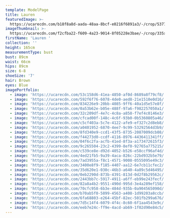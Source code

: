 ```yaml
---
template: ModelPage
title: Lauren
featuredImage: >-
  https://ucarecdn.com/b18f8a8d-aada-48aa-8bcf-e0216f6891a3/-/crop/5377x2589/0,0/-/preview/
imageThumbnail: >-
  https://ucarecdn.com/f2cfba22-f609-4a23-9014-8f05228e3bae/-/crop/335x471/100,0/-/preview/
firstName: 'Lauren '
collection: ''
height: 165cm
measurementType: bust
bust: 89cm
waist: 66cm
hips: 89cm
size: 6-8
shoeSize: '7'
hair: Brown
eyes: Blue
imagePortfolio:
  - image: 'https://ucarecdn.com/53c158d6-41ea-4850-af0d-8689a8f79cf8/'
  - image: 'https://ucarecdn.com/592f6f76-6078-4de0-aed8-21e1510e0d16/'
  - image: 'https://ucarecdn.com/834226e9-20bb-4085-9ff6-40a1d5e57e8f/'
  - image: 'https://ucarecdn.com/0a53b62e-b05e-488f-97a6-f982257050a1/'
  - image: 'https://ucarecdn.com/32c209df-4e7c-4c8a-a858-f7ef4c0146e3/'
  - image: 'https://ucarecdn.com/cfcad00f-148c-4c6f-93b0-0b5360805a46/'
  - image: 'https://ucarecdn.com/c5cf403a-5c7e-4122-afe9-ef327c2d8eb8/'
  - image: 'https://ucarecdn.com/a0401952-6870-4ee7-9c99-53292564d3b9/'
  - image: 'https://ucarecdn.com/8fd340e9-ccd1-43f5-8735-2087009dcb08/'
  - image: 'https://ucarecdn.com/f44273d0-ccdf-4116-8976-4436411341ff/'
  - image: 'https://ucarecdn.com/04f6c2fa-acfb-41ed-8f3a-a173472615f3/'
  - image: 'https://ucarecdn.com/9c265504-23c2-4399-8ef0-92765a775215/'
  - image: 'https://ucarecdn.com/c539ce8e-d92d-4052-b526-e58ccf96af4d/'
  - image: 'https://ucarecdn.com/4ed21fb5-9a39-4aca-826c-22bd932b5e79/'
  - image: 'https://ucarecdn.com/7ad3955a-f8c1-4571-9008-0555095e49c3/'
  - image: 'https://ucarecdn.com/3400e8f9-f185-4407-aa12-6e7cb11cfec2/'
  - image: 'https://ucarecdn.com/35d620e1-030c-46b3-a640-4a89c5d46495/'
  - image: 'https://ucarecdn.com/0eb2290d-873b-4391-813d-0d2f8b29562c/'
  - image: 'https://ucarecdn.com/2443bb7c-5917-4911-a6ff-eb99e243fecf/'
  - image: 'https://ucarecdn.com/82a8a4b2-9551-490d-995d-3e4a289ef158/'
  - image: 'https://ucarecdn.com/70cfc958-6b3e-484d-935b-0a904565090d/'
  - image: 'https://ucarecdn.com/b70ab5f0-5899-4563-a408-1d99203a8ccb/'
  - image: 'https://ucarecdn.com/6fa68803-e264-45bf-82ec-501fb299a676/'
  - image: 'https://ucarecdn.com/7d5c14f4-6079-4f4c-8c60-6f1aa4543e9c/'
  - image: 'https://ucarecdn.com/eeb7e24c-ff9e-4acd-ab69-1f02d90e84c5/'
---
```


